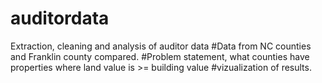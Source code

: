 # auditordata
Extraction, cleaning and analysis of auditor data
#Data from NC counties and Franklin county compared. 
#Problem statement, what counties have properties where land value is >= building value
#vizualization of results.
